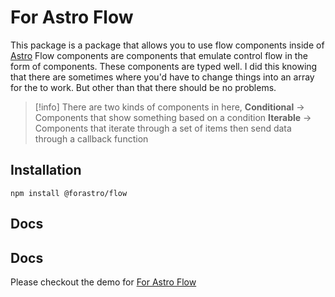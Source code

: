 # For Astro Flow

This package is a package that allows you to use flow components inside of [Astro](https://astro.build) Flow components are components that emulate control flow in the form of components. These components are typed well. I did this knowing that there are sometimes where you'd have to change things into an array for the to work. But other than that there should be no problems.

> [!info] There are two kinds of components in here,
> **Conditional** -> Components that show something based on a condition
> **Iterable** -> Components that iterate through a set of items then send data through a callback function

## Installation

`npm install @forastro/flow`

## Docs
## Docs

Please checkout the demo for [For Astro Flow](https://forastro.vercel.app/libraries/flow)
